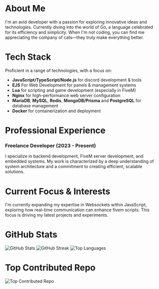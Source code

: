 # About Me
I'm an avid developer with a passion for exploring innovative ideas and technologies. Currently diving into the world of Go, a language celebrated for its efficiency and simplicity. When I'm not coding, you can find me appreciating the company of cats—they truly make everything better.

# Tech Stack
Proficient in a range of technologies, with a focus on:
- **JavaScript/TypeScript/Node.js** for discord development & tools
- **EJS** For Web Development for panels & management systems 
- **Lua** for scripting and game development (especially in FiveM)
- **Nginx** for high-performance web server configuration
- **MariaDB**, **MySQL**, **Redis**, **MongoDB/Prisma** and **PostgreSQL** for database management
- **Docker** for containerization and deployment

# Professional Experience
### Freelance Developer (2023 - Present)
I specialize in backend development, FiveM server development, and embedded systems. My work is characterized by a deep understanding of system architecture and a commitment to creating efficient, scalable solutions.

# Current Focus & Interests
I'm currently expanding my expertise in Websockets within JavaScript, exploring how real-time communication can enhance fivem scripts. This focus is driving my latest projects and experiments.

# GitHub Stats
![GitHub Stats](https://github-readme-stats.vercel.app/api?username=Joe-Development&theme=dark&hide_border=false&include_all_commits=false&count_private=false)
![GitHub Streak](https://github-readme-streak-stats.herokuapp.com/?user=Joe-Development&theme=dark&hide_border=false)
![Top Languages](https://github-readme-stats.vercel.app/api/top-langs/?username=Joe-Development&theme=dark&hide_border=false&include_all_commits=false&count_private=false&layout=compact)

# Top Contributed Repo
![Top Contributed Repo](https://github-contributor-stats.vercel.app/api?username=Joe-Development&limit=5&theme=dark&combine_all_yearly_contributions=true)
